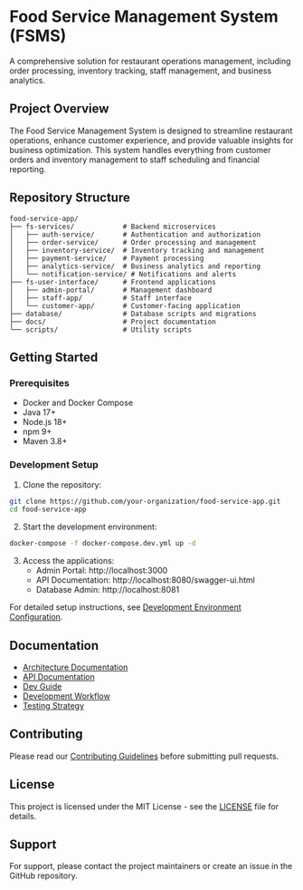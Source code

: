 # Food Service Management System (FSMS)

A comprehensive solution for restaurant operations management, including order processing, inventory tracking, staff management, and business analytics.

## Project Overview

The Food Service Management System is designed to streamline restaurant operations, enhance customer experience, and provide valuable insights for business optimization. This system handles everything from customer orders and inventory management to staff scheduling and financial reporting.

## Repository Structure

```
food-service-app/
├── fs-services/            # Backend microservices
│   ├── auth-service/       # Authentication and authorization
│   ├── order-service/      # Order processing and management
│   ├── inventory-service/  # Inventory tracking and management
│   ├── payment-service/    # Payment processing
│   ├── analytics-service/  # Business analytics and reporting
│   └── notification-service/ # Notifications and alerts
├── fs-user-interface/      # Frontend applications
│   ├── admin-portal/       # Management dashboard
│   ├── staff-app/          # Staff interface
│   └── customer-app/       # Customer-facing application
├── database/               # Database scripts and migrations
├── docs/                   # Project documentation
└── scripts/                # Utility scripts
```

## Getting Started

### Prerequisites

- Docker and Docker Compose
- Java 17+
- Node.js 18+
- npm 9+
- Maven 3.8+

### Development Setup

1. Clone the repository:
```bash
git clone https://github.com/your-organization/food-service-app.git
cd food-service-app
```

2. Start the development environment:
```bash
docker-compose -f docker-compose.dev.yml up -d
```

3. Access the applications:
   - Admin Portal: http://localhost:3000
   - API Documentation: http://localhost:8080/swagger-ui.html
   - Database Admin: http://localhost:8081

For detailed setup instructions, see [Development Environment Configuration](./docs/development-environment.md).

## Documentation

- [Architecture Documentation](./docs/architecture.md)
- [API Documentation](./docs/api.md)
- [Dev Guide](./docs/dev-guide.md)
- [Development Workflow](./docs/project-board.md)
- [Testing Strategy](./docs/testing.md)

## Contributing

Please read our [Contributing Guidelines](./docs/contributing.md) before submitting pull requests.

## License

This project is licensed under the MIT License - see the [LICENSE](LICENSE) file for details.

## Support

For support, please contact the project maintainers or create an issue in the GitHub repository.
